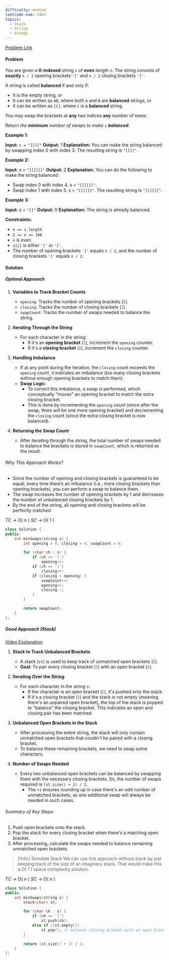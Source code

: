 ```yaml
---
difficulty: medium
leetcode-num: 1963
topics:
  - Stack
  - String
  - Greedy
---
```

[Problem Link](https://leetcode.com/problems/minimum-number-of-swaps-to-make-the-string-balanced/)

#### Problem
You are given a **0-indexed** string `s` of **even** length `n`. The string consists of **exactly** `n / 2` opening brackets `'['` and `n / 2` closing brackets `']'`.

A string is called **balanced** if and only if:

- It is the empty string, or
- It can be written as `AB`, where both `A` and `B` are **balanced** strings, or
- It can be written as `[C]`, where `C` is a **balanced** string.

You may swap the brackets at **any** two indices **any** number of times.

Return _the **minimum** number of swaps to make_ `s` _**balanced**_.

**Example 1:**

**Input:** `s = "][]["`
**Output:** 1
**Explanation:** You can make the string balanced by swapping index 0 with index 3.
The resulting string is `"[[]]"`.

**Example 2:**

**Input:** s = `"]]][[["`
**Output:** 2
**Explanation:** You can do the following to make the string balanced:
- Swap index 0 with index 4. s = `"[]][]["`.
- Swap index 1 with index 5. s = `"[[][]]"`.
The resulting string is `"[[][]]"`.

**Example 3:**

**Input:** s = `"[]"`
**Output:** 0
**Explanation:** The string is already balanced.

**Constraints:**

- `n == s.length`
- `2 <= n <= 106`
- `n` is even.  
- `s[i]` is either `'['` or `']'`.
- The number of opening brackets `'['` equals `n / 2`, and the number of closing brackets `']'` equals `n / 2`.

#### Solution
##### Optimal Approach
1. **Variables to Track Bracket Counts**
	
	- `opening`: Tracks the number of opening brackets (`[`).
	- `closing`: Tracks the number of closing brackets (`]`).
	- `swapCount`: Tracks the number of swaps needed to balance the string.

2. **Iterating Through the String**
	
	- For each character in the string:
	    - If it's an **opening bracket** (`[`), increment the `opening` counter.
	    - If it's a **closing bracket** (`]`), increment the `closing` counter.

3. **Handling Imbalance**

	- If at any point during the iteration, the `closing` count exceeds the `opening` count, it indicates an imbalance (too many closing brackets without enough opening brackets to match them).
	- **Swap Logic**:
	    - To correct this imbalance, a swap is performed, which conceptually "moves" an opening bracket to match the extra closing bracket.
	    - This is done by incrementing the `opening` count (since after the swap, there will be one more opening bracket) and decrementing the `closing` count (since the extra closing bracket is now balanced).

4. **Returning the Swap Count**
		
	- After iterating through the string, the total number of swaps needed to balance the brackets is stored in `swapCount`, which is returned as the result.
###### Why This Approach Works?
- Since the number of opening and closing brackets is guaranteed to be equal, every time there’s an imbalance (i.e., more closing brackets than opening brackets), you can perform a swap to balance them.
- The swap increases the number of opening brackets by 1 and decreases the number of unbalanced closing brackets by 1.
- By the end of the string, all opening and closing brackets will be perfectly matched.

*TC ->* O( n )
*SC ->* O( 1 )

```cpp title=Code
class Solution {
public:
    int minSwaps(string s) {
        int opening = 0, closing = 0, swapCount = 0;

        for (char ch : s) {
            if (ch == '[')
                opening++;
            if (ch == ']')
                closing++;
            if (closing > opening) {
                swapCount++;
                opening++;
                closing--;
            }
        }

        return swapCount;
    }
};
```

##### Good Approach (Stack)
[Video Explanation](https://youtu.be/W61jIP-O8lw)

1. **Stack to Track Unbalanced Brackets**
	
	- A stack (`st`) is used to keep track of unmatched open brackets (`[`).
	- **Goal**: To pair every closing bracket (`]`) with an open bracket (`[`).

2. **Iterating Over the String**

	- For each character in the string `s`:
	    - If the character is an open bracket (`[`), it's pushed onto the stack.
	    - If it's a closing bracket (`]`) and the stack is not empty (meaning there's an unpaired open bracket), the top of the stack is popped to "balance" the closing bracket. This indicates an open and closing pair has been matched.

3. **Unbalanced Open Brackets in the Stack**
	
	- After processing the entire string, the stack will only contain unmatched open brackets that couldn't be paired with a closing bracket.
	- To balance these remaining brackets, we need to swap some characters.

4. **Number of Swaps Needed**
	
	- Every two unbalanced open brackets can be balanced by swapping them with the necessary closing brackets. So, the number of swaps required is `(st.size() + 1) / 2`.
	    - The `+1` ensures rounding up in case there's an odd number of unmatched brackets, as one additional swap will always be needed in such cases.

###### Summary of Key Steps:
1. Push open brackets onto the stack.
2. Pop the stack for every closing bracket when there's a matching open bracket.
3. After processing, calculate the swaps needed to balance remaining unmatched open brackets.


> [!info] Simulate Stack
> We can use this approach without stack by just keeping track of the size of an imaginary stack.
> That would make this a O( 1 ) space complexity solution.


*TC ->* O( n )
*SC ->* O( n )

```cpp title=Code
class Solution {
public:
    int minSwaps(string s) {
        stack<char> st;

        for (char ch : s) {
            if (ch == '[')
                st.push(ch);
            else if (!st.empty())
                st.pop(); // balance closing bracket with an open bracket
        }

        return (st.size() + 1) / 2;
    }
};

```
